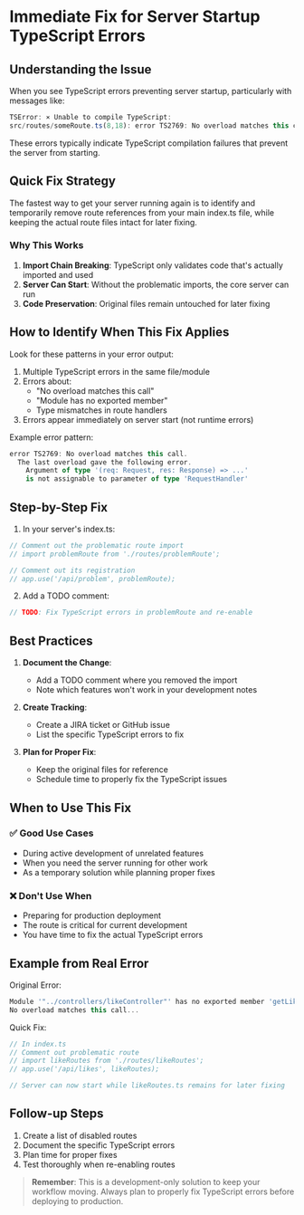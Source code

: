 # Immediate Fix for Server Startup TypeScript Errors

## Understanding the Issue

When you see TypeScript errors preventing server startup, particularly with messages like:

```typescript
TSError: ⨯ Unable to compile TypeScript:
src/routes/someRoute.ts(8,18): error TS2769: No overload matches this call.
```

These errors typically indicate TypeScript compilation failures that prevent the server from starting.

## Quick Fix Strategy

The fastest way to get your server running again is to identify and temporarily remove route references from your main index.ts file, while keeping the actual route files intact for later fixing.

### Why This Works

1. **Import Chain Breaking**: TypeScript only validates code that's actually imported and used
2. **Server Can Start**: Without the problematic imports, the core server can run
3. **Code Preservation**: Original files remain untouched for later fixing

## How to Identify When This Fix Applies

Look for these patterns in your error output:

1. Multiple TypeScript errors in the same file/module
2. Errors about:
   - "No overload matches this call"
   - "Module has no exported member"
   - Type mismatches in route handlers
3. Errors appear immediately on server start (not runtime errors)

Example error pattern:
```typescript
error TS2769: No overload matches this call.
  The last overload gave the following error.
    Argument of type '(req: Request, res: Response) => ...' 
    is not assignable to parameter of type 'RequestHandler'
```

## Step-by-Step Fix

1. In your server's index.ts:
```typescript
// Comment out the problematic route import
// import problemRoute from './routes/problemRoute';

// Comment out its registration
// app.use('/api/problem', problemRoute);
```

2. Add a TODO comment:
```typescript
// TODO: Fix TypeScript errors in problemRoute and re-enable
```

## Best Practices

1. **Document the Change**:
   - Add a TODO comment where you removed the import
   - Note which features won't work in your development notes

2. **Create Tracking**:
   - Create a JIRA ticket or GitHub issue
   - List the specific TypeScript errors to fix

3. **Plan for Proper Fix**:
   - Keep the original files for reference
   - Schedule time to properly fix the TypeScript issues

## When to Use This Fix

### ✅ Good Use Cases
- During active development of unrelated features
- When you need the server running for other work
- As a temporary solution while planning proper fixes

### ❌ Don't Use When
- Preparing for production deployment
- The route is critical for current development
- You have time to fix the actual TypeScript errors

## Example from Real Error

Original Error:
```typescript
Module '"../controllers/likeController"' has no exported member 'getLikes'
No overload matches this call...
```

Quick Fix:
```typescript
// In index.ts
// Comment out problematic route
// import likeRoutes from './routes/likeRoutes';
// app.use('/api/likes', likeRoutes);

// Server can now start while likeRoutes.ts remains for later fixing
```

## Follow-up Steps

1. Create a list of disabled routes
2. Document the specific TypeScript errors
3. Plan time for proper fixes
4. Test thoroughly when re-enabling routes

> **Remember**: This is a development-only solution to keep your workflow moving. Always plan to properly fix TypeScript errors before deploying to production.
